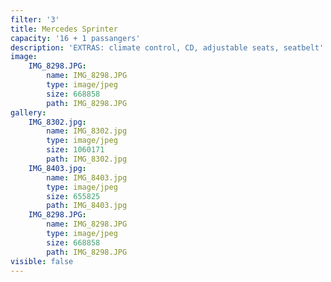 ```yaml
---
filter: '3'
title: Mercedes Sprinter
capacity: '16 + 1 passangers'
description: 'EXTRAS: climate control, CD, adjustable seats, seatbelt'
image:
    IMG_8298.JPG:
        name: IMG_8298.JPG
        type: image/jpeg
        size: 668858
        path: IMG_8298.JPG
gallery:
    IMG_8302.jpg:
        name: IMG_8302.jpg
        type: image/jpeg
        size: 1060171
        path: IMG_8302.jpg
    IMG_8403.jpg:
        name: IMG_8403.jpg
        type: image/jpeg
        size: 655825
        path: IMG_8403.jpg
    IMG_8298.JPG:
        name: IMG_8298.JPG
        type: image/jpeg
        size: 668858
        path: IMG_8298.JPG
visible: false
---
```

